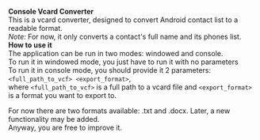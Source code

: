 **Console Vcard Converter**<br>
This is a vcard converter, designed to convert Android contact list to a readable format.<br>
_Note:_ For now, it only converts a contact's full name and its phones list.
<br>
**How to use it**<br>
The application can be run in two modes: windowed and console. <br> 
To run it in windowed mode, you just have to run it with no parameters<br>
To run it in console mode, you should provide it 2 parameters: <br>
`<full_path_to_vcf> <export_format>`,<br>
where `<full_path_to_vcf>` is a full path to a vcard file and `<export_format>` is a format you want to export to.<br>

For now there are two formats available: .txt and .docx. Later, a new functionality may be added.<br>
Anyway, you are free to improve it.<br>
